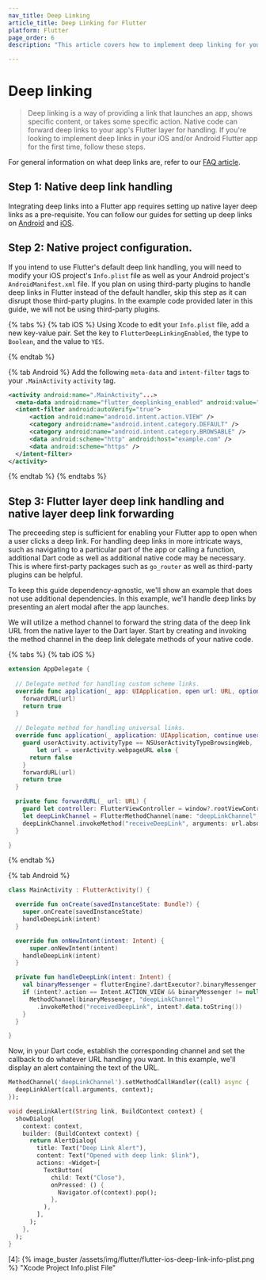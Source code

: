 ```yaml
---
nav_title: Deep Linking
article_title: Deep Linking for Flutter
platform: Flutter
page_order: 6
description: "This article covers how to implement deep linking for your Flutter apps on Android and iOS."

---
```


# Deep linking

> Deep linking is a way of providing a link that launches an app, shows specific content, or takes some specific action. Native code can forward deep links to your app's Flutter layer for handling. If you're looking to implement deep links in your iOS and/or Android Flutter app for the first time, follow these steps.

For general information on what deep links are, refer to our [FAQ article][1]. 

## Step 1: Native deep link handling

Integrating deep links into a Flutter app requires setting up native layer deep links as a pre-requisite. You can follow our guides for setting up deep links on [Android][2] and [iOS][3].

## Step 2: Native project configuration.

If you intend to use Flutter's default deep link handling, you will need to modify your iOS project's `Info.plist` file as well as your Android project's `AndroidManifest.xml` file. If you plan on using third-party plugins to handle deep links in Flutter instead of the default handler, skip this step as it can disrupt those third-party plugins. In the example code provided later in this guide, we will not be using third-party plugins.

{% tabs %}
{% tab iOS %}
Using Xcode to edit your `Info.plist` file, add a new key-value pair. Set the key to `FlutterDeepLinkingEnabled`, the type to `Boolean`, and the value to `YES`.


{% endtab %}

{% tab Android %}
Add the following `meta-data` and `intent-filter` tags to your `.MainActivity` `activity` tag.

```xml
<activity android:name=".MainActivity"...>
  <meta-data android:name="flutter_deeplinking_enabled" android:value="true" />
  <intent-filter android:autoVerify="true">
      <action android:name="android.intent.action.VIEW" />
      <category android:name="android.intent.category.DEFAULT" />
      <category android:name="android.intent.category.BROWSABLE" />
      <data android:scheme="http" android:host="example.com" />
      <data android:scheme="https" />
  </intent-filter>
</activity>
```
{% endtab %}
{% endtabs %}

## Step 3: Flutter layer deep link handling and native layer deep link forwarding

The preceeding step is sufficient for enabling your Flutter app to open when a user clicks a deep link. For handling deep links in more intricate ways, such as navigating to a particular part of the app or calling a function, additional Dart code as well as additional native code may be necessary. This is where first-party packages such as `go_router` as well as third-party plugins can be helpful.

To keep this guide dependency-agnostic, we'll show an example that does not use additional dependencies. In this example, we'll handle deep links by presenting an alert modal after the app launches.

We will utilize a method channel to forward the string data of the deep link URL from the native layer to the Dart layer. Start by creating and invoking the method channel in the deep link delegate methods of your native code.

{% tabs %}
{% tab iOS %}

```swift
extension AppDelegate {
  
  // Delegate method for handling custom scheme links.
  override func application(_ app: UIApplication, open url: URL, options: [UIApplication.OpenURLOptionsKey : Any] = [:]) -> Bool {
    forwardURL(url)
    return true
  }
  
  // Delegate method for handling universal links.
  override func application(_ application: UIApplication, continue userActivity: NSUserActivity, restorationHandler: @escaping ([UIUserActivityRestoring]?) -> Void) -> Bool {
    guard userActivity.activityType == NSUserActivityTypeBrowsingWeb,
        let url = userActivity.webpageURL else {
      return false
    }
    forwardURL(url)
    return true
  }

  private func forwardURL(_ url: URL) {
    guard let controller: FlutterViewController = window?.rootViewController as? FlutterViewController else { return }
    let deepLinkChannel = FlutterMethodChannel(name: "deepLinkChannel", binaryMessenger: controller.binaryMessenger)
    deepLinkChannel.invokeMethod("receiveDeepLink", arguments: url.absoluteString)
  }

}
```

{% endtab %}

{% tab Android %}
```kotlin
class MainActivity : FlutterActivity() {

  override fun onCreate(savedInstanceState: Bundle?) {
    super.onCreate(savedInstanceState)
    handleDeepLink(intent)
  }

  override fun onNewIntent(intent: Intent) {
      super.onNewIntent(intent)
    handleDeepLink(intent)
  }

  private fun handleDeepLink(intent: Intent) {
    val binaryMessenger = flutterEngine?.dartExecutor?.binaryMessenger
    if (intent?.action == Intent.ACTION_VIEW && binaryMessenger != null) {
      MethodChannel(binaryMessenger, "deepLinkChannel")
        .invokeMethod("receivedDeepLink", intent?.data.toString())
    }
  }

}
```

Now, in your Dart code, establish the corresponding channel and set the callback to do whatever URL handling you want. In this example, we'll display an alert containing the text of the URL.

```dart
MethodChannel('deepLinkChannel').setMethodCallHandler((call) async {
  deepLinkAlert(call.arguments, context);
});

void deepLinkAlert(String link, BuildContext context) {
  showDialog(
    context: context,
    builder: (BuildContext context) {
      return AlertDialog(
        title: Text("Deep Link Alert"),
        content: Text("Opened with deep link: $link"),
        actions: <Widget>[
          TextButton(
            child: Text("Close"),
            onPressed: () {
              Navigator.of(context).pop();
            },
          ),
        ],
      );
    },
  );
}
```

[1]: {{site.baseurl}}/user_guide/personalization_and_dynamic_content/deep_linking_to_in-app_content/#what-is-deep-linking
[2]: ({{site.baseurl}}/developer_guide/platform_integration_guides/android/advanced_use_cases/deep_linking/)
[3]: ({{site.baseurl}}/developer_guide/platform_integration_guides/swift/advanced_use_cases/linking/)
[4]: {% image_buster /assets/img/flutter/flutter-ios-deep-link-info-plist.png %} "Xcode Project Info.plist File"